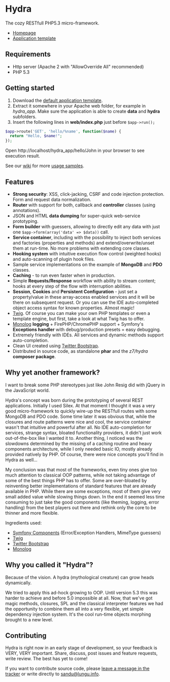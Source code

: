 Hydra
=====

The cozy RESTfull PHP5.3 micro-framework.

* [Homepage](http://z7.github.com/hydra)
* [Application template](https://github.com/z7/hydra_app)

Requirements
------------

* Http server (Apache 2 with "AllowOverride All" recommended)
* PHP 5.3

Getting started
---------------

1. Download the [default application template](https://github.com/z7/hydra_app/zipball/master).
2. Extract it somewhere in your Apache web folder, for example in _hydra_app_. Make sure the application is able to create __data__ and __hydra__ subfolders.
3. Insert the following lines in __web/index.php__ just before ```$app->run();```

```php
$app->route('GET', 'hello/%name', function($name) {
  return "Hello, $name!";
});
```

Open http://localhost/hydra_app/hello/John in your browser to see execution result.

See our [wiki](https://github.com/z7/hydra/wiki) for more [usage samples](https://github.com/z7/hydra/wiki/Samples).


Features
--------

* __Strong security__: XSS, click-jacking, CSRF and code injection protection. Form and request data normalization.
* __Router__ with support for both, callback and __controller__ classes (using annotations).
* JSON and HTML __data dumping__ for super-quick web-service prototyping.
* __Form builder__ with guessers, allowing to directly edit any data with just one ```$app->form(array('data' => $data))``` call.
* __Service container__, including with the possibility to inject both services and factories (properties and methods) and extend/overwrite/unset them at run-time. No more problems with extending core classes.
* __Hooking system__ with intuitive execution flow control (weighted hooks) and auto-scanning of plugin hook files.
* Sample service implementations on the example of __MongoDB__ and __PDO__ classes.
* __Caching__ - to run even faster when in production.
* Simple __Requests/Response__ workflow with ability to stream content; hooks at every step of the flow with interruption abilities.
* __Session__, __Cookies__ and __Persistent Configuration__ - just set a property/value in these array-access enabled services and it will be there on subsequent request. Or you can use the IDE auto-completed object access syntax for known properties. Almost magic!
* [Twig](http://twig.sensiolabs.org/). Of course you can make your own PHP templates or even a template engine, but first, take a look at what Twig has to offer.
* [Monolog](https://github.com/Seldaek/monolog) __logging__ + FirePHP/ChromePHP support + Symfony's __Exceptions handler__ with debug/production presets = easy debugging.
* Extremely friendly with IDEs. All services and dynamic methods support auto-completion.
* Clean UI created using [Twitter Bootstrap](http://twitter.github.com/bootstrap/).
* Distributed in source code, as standalone __phar__ and the _z7/hydra_ __composer package__.


Why yet another framework?
--------------------------

I want to break some PHP stereotypes just like John Resig did with jQuery in the JavaScript world.

Hydra's concept was born during the prototyping of several REST applications. Initially I used Silex. At that moment I thought it was a very good micro-framework to quickly wire-up the RESTfull routes with some MongoDB and PDO code. Some time later it was obvious that, while the closures and route patterns were nice and cool, the service container wasn't that intuitive and powerful after all. No IDE auto-completion for services, strange syntax, bloated functionality providers, it didn't just work out-of-the-box like I wanted it to. Another thing, I noticed was the slowdowns determined by the missing of a caching routine and heavy components architecture, while I only needed basic IO, mostly already provided natively by PHP. Of course, there were nice concepts you'll find in Hydra as well...

My conclusion was that most of the frameworks, even tiny ones give too much attention to classical OOP patterns, while not taking advantage of some of the best things PHP has to offer. Some are over-bloated by reinventing better implementations of standard features that are already available in PHP. While there are some exceptions, most of them give very small added value while slowing things down. In the end it seemed less time consuming to just take the good components (like theming, logging, error handling) from the best players out there and rethink only the core to be thinner and more flexible.

Ingredients used:
* [Symfony Components](http://symfony.com/components) (Error/Exception Handlers, MimeType guessers)
* [Twig](http://twig.sensiolabs.org/)
* [Twitter Bootstrap](http://twitter.github.com/bootstrap/)
* [Monolog](https://github.com/Seldaek/monolog)


Why you called it "Hydra"?
--------------------------

Because of the vision. A hydra (mythological creature) can grow heads dynamically. 

We tried to apply this ad-hock growing to OOP. Until version 5.3 this was harder to achieve and before 5.0 impossible at all. Now, that we've got magic methods, closures, SPL and the classical interpreter features we had the opportunity to combine them all into a very flexible, yet simple dependency injection system. It's the cool run-time objects morphing brought to a new level.


Contributing
-------------

Hydra is right now in an early stage of development, so your feedback is VERY, VERY important.
Share, discuss, post issues and feature requests, write review. The best has yet to come!

If you want to contribute source code, please [leave a message in the tracker](https://github.com/z7/hydra/issues/new) or write directly to sandu@lungu.info.
